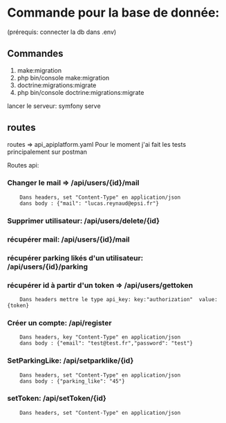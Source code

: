 # Commande pour la base de donnée:
(prérequis: connecter la db dans .env)

## Commandes
1) make:migration
2) php bin/console make:migration
3) doctrine:migrations:migrate 
4) php bin/console doctrine:migrations:migrate

lancer le serveur: symfony serve

## routes
routes => api_apiplatform.yaml
Pour le moment j'ai fait les tests principalement sur postman

Routes api:
### Changer le mail => /api/users/{id}/mail
        Dans headers, set "Content-Type" en application/json
        dans body : {"mail": "lucas.reynaud@epsi.fr"}
 
### Supprimer utilisateur: /api/users/delete/{id}

### récupérer mail: /api/users/{id}/mail

### récupérer parking likés d'un utilisateur: /api/users/{id}/parking

### récupérer id à partir d'un token => /api/users/gettoken
        Dans headers mettre le type api_key: key:"authorization"  value:{token}

### Créer un compte: /api/register
        Dans headers, key "Content-Type" en application/json
        dans body : {"email": "test@test.fr","password": "test"}
        
### SetParkingLike: /api/setparklike/{id}
        Dans headers, set "Content-Type" en application/json
        dans body : {"parking_like": "45"}

### setToken: /api/setToken/{id}
        Dans headers, set "Content-Type" en application/json

